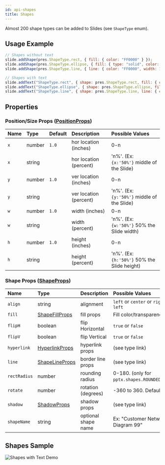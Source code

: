 ```yaml
---
id: api-shapes
title: Shapes
---
```


Almost 200 shape types can be added to Slides (see `ShapeType` enum).

## Usage Example

```javascript
// Shapes without text
slide.addShape(pres.ShapeType.rect, { fill: { color: "FF0000" } });
slide.addShape(pres.ShapeType.ellipse, { fill: { type: "solid", color: "0088CC" } });
slide.addShape(pres.ShapeType.line, { line: { color: "FF0000", width: 1 } });

// Shapes with text
slide.addText("ShapeType.rect", { shape: pres.ShapeType.rect, fill: { color: "FF0000" } });
slide.addText("ShapeType.ellipse", { shape: pres.ShapeType.ellipse, fill: { color: "FF0000" } });
slide.addText("ShapeType.line", { shape: pres.ShapeType.line, line: { color: "FF0000", width: 1, dashType: "lgDash" } });
```

## Properties

### Position/Size Props ([PositionProps](/PptxGenJS/docs/types.html#position-props))

| Name | Type   | Default | Description            | Possible Values                              |
| :--- | :----- | :------ | :--------------------- | :------------------------------------------- |
| `x`  | number | `1.0`   | hor location (inches)  | 0-n                                          |
| `x`  | string |         | hor location (percent) | 'n%'. (Ex: `{x:'50%'}` middle of the Slide)  |
| `y`  | number | `1.0`   | ver location (inches)  | 0-n                                          |
| `y`  | string |         | ver location (percent) | 'n%'. (Ex: `{y:'50%'}` middle of the Slide)  |
| `w`  | number | `1.0`   | width (inches)         | 0-n                                          |
| `w`  | string |         | width (percent)        | 'n%'. (Ex: `{w:'50%'}` 50% the Slide width)  |
| `h`  | number | `1.0`   | height (inches)        | 0-n                                          |
| `h`  | string |         | height (percent)       | 'n%'. (Ex: `{h:'50%'}` 50% the Slide height) |

### Shape Props ([ShapeProps](/PptxGenJS/docs/types.html#shape-props-shapeprops))

| Name         | Type                                                                         | Description         | Possible Values                                   |
| :----------- | :--------------------------------------------------------------------------- | :------------------ | :------------------------------------------------ |
| `align`      | string                                                                       | alignment           | `left` or `center` or `right`. Default: `left`    |
| `fill`       | [ShapeFillProps](/PptxGenJS/docs/types.html#fill-props-shapefillprops)       | fill props          | Fill color/transparency props                     |
| `flipH`      | boolean                                                                      | flip Horizontal     | `true` or `false`                                 |
| `flipV`      | boolean                                                                      | flip Vertical       | `true` or `false`                                 |
| `hyperlink`  | [HyperlinkProps](/PptxGenJS/docs/types.html#hyperlink-props-hyperlinkprops)  | hyperlink props     | (see type link)                                   |
| `line`       | [ShapeLineProps](/PptxGenJS/docs/types.html#shape-line-props-shapelineprops) | border line props   | (see type link)                                   |
| `rectRadius` | number                                                                       | rounding radius     | 0-180. (only for `pptx.shapes.ROUNDED_RECTANGLE`) |
| `rotate`     | number                                                                       | rotation (degrees)  | -360 to 360. Default: `0`                         |
| `shadow`     | [ShadowProps](/PptxGenJS/docs/types.html#shadow-props-shadowprops)           | shadow props        | (see type link)                                   |
| `shapeName`  | string                                                                       | optional shape name | Ex: "Customer Network Diagram 99"                 |

## Shapes Sample

![Shapes with Text Demo](/PptxGenJS/docs/assets/ex-shape-slide.png)

